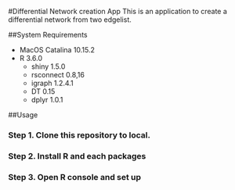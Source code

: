 #Differential Network creation App
This is an application to create a differential network from two edgelist.

##System Requirements
- MacOS Catalina 10.15.2
- R 3.6.0
  - shiny 1.5.0
  - rsconnect 0.8,16
  - igraph 1.2.4.1
  - DT 0.15
  - dplyr 1.0.1

##Usage
### Step 1. Clone this repository to local.
### Step 2. Install R and each packages
### Step 3. Open R console and set up
